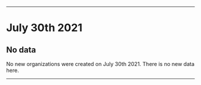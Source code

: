 
***

# July 30th 2021

## No data

No new organizations were created on July 30th 2021. There is no new data here.

***
